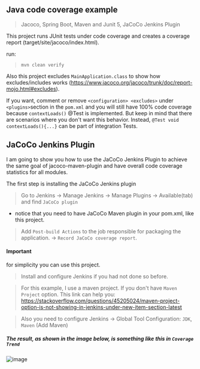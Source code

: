 ## Java code coverage example 
> Jacoco, Spring Boot, Maven and Junit 5, JaCoCo Jenkins Plugin 

This project runs JUnit tests under code coverage and creates a coverage report (target/site/jacoco/index.html). 

run: 
> `mvn clean verify`

Also this project excludes `MainApplication.class` to show how excludes/includes works (https://www.jacoco.org/jacoco/trunk/doc/report-mojo.html#excludes). 
 
 If you want, comment or remove `<configuration> <excludes>` under `<plugins>`section in the `pom.xml` and you will still have 100% code coverage because `contextLoads()` @Test is implemented. But keep in mind that there are scenarios where you don't want this behavior. Instead, `@Test void contextLoads(){...}` can be part of integration Tests. 
 
 ## JaCoCo Jenkins Plugin 
 I am going to show you how to use the JaCoCo Jenkins Plugin to achieve the same goal of jacoco-maven-plugin and have overall code coverage statistics for all modules. 
 
 The first step is installing the JaCoCo Jenkins plugin
 > Go to Jenkins -> Manage Jenkins -> Manage Plugins -> Available(tab) and find `JaCoCo plugin`
- notice that you need to have JaCoCo Maven plugin in your pom.xml, like this project. 
> Add `Post-build Actions` to the job responsible for packaging the application. -> `Record JaCoCo coverage report`. 

#### Important
for simplicity you can use this project. 
> Install and configure Jenkins if you had not done so before.

> For this example, I use a maven project. If you don't have `Maven Project` option. This link can help you: 
https://stackoverflow.com/questions/45205024/maven-project-option-is-not-showing-in-jenkins-under-new-item-section-latest 

> Also you need to configure Jenkins -> Global Tool Configuration: `JDK`, `Maven` (Add Maven) 

##### The result, as shown in the image below, is something like this in `Coverage Trend` 

![image](https://drive.google.com/uc?export=view&id=1r6UsLnH1jfh4fqvaFUT6mBOaFuxV-PXn)


